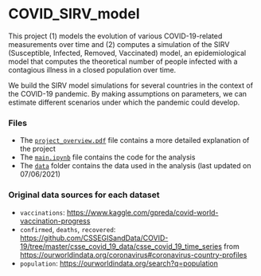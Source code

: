 # COVID_SIRV_model

This project (1) models the evolution of various COVID-19-related measurements over time and (2) computes a simulation of the SIRV (Susceptible, Infected, Removed, Vaccinated) model, an epidemiological model that computes the theoretical number of people infected with a contagious illness in a closed population over time.

We build the SIRV model simulations for several countries in the context of the COVID-19 pandemic. By making assumptions on parameters, we can estimate different scenarios under which the pandemic could develop.

### Files
- The [`project_overview.pdf`](./project_overview.pdf) file contains a more detailed explanation of the project
- The [`main.ipynb`](./main.ipynb) file contains the code for the analysis
- The [`data`](./data) folder contains the data used in the analysis (last updated on 07/06/2021)

### Original data sources for each dataset

- `vaccinations`: https://www.kaggle.com/gpreda/covid-world-vaccination-progress
- `confirmed`, `deaths`, `recovered`: https://github.com/CSSEGISandData/COVID-19/tree/master/csse_covid_19_data/csse_covid_19_time_series from https://ourworldindata.org/coronavirus#coronavirus-country-profiles
- `population`: https://ourworldindata.org/search?q=population
